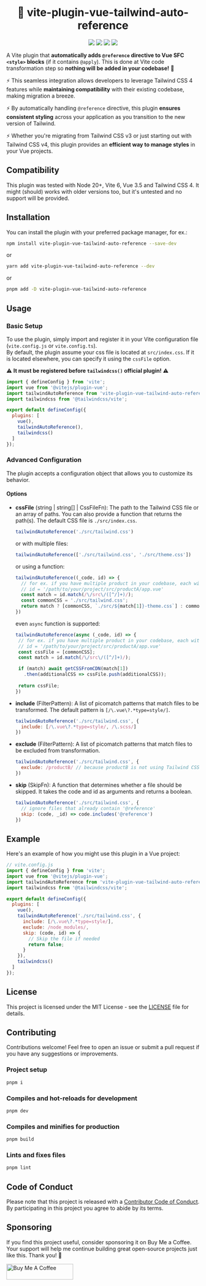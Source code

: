 <h1 align="center">🧩 vite-plugin-vue-tailwind-auto-reference</h1>

<p align="center">
<a href="https://github.com/M1CK431/vite-plugin-vue-tailwind-auto-reference/releases" alt="GitHub release"><img src="https://img.shields.io/github/v/release/M1CK431/vite-plugin-vue-tailwind-auto-reference.svg" ></a>
<a href="LICENSE" alt="License: MIT"><img src="https://img.shields.io/badge/License-MIT-blue.svg"></a>
<a href="https://www.npmjs.com/package/vite-plugin-vue-tailwind-auto-reference" alt="NPM release"><img src="https://img.shields.io/npm/v/vite-plugin-vue-tailwind-auto-reference-red.svg" ></a>
<a href="https://www.npmjs.com/package/vite-plugin-vue-tailwind-auto-reference" alt="NPM downloads"><img src="https://img.shields.io/npm/dw/vite-plugin-vue-tailwind-auto-reference-limegreen.svg" ></a>
</p>

A Vite plugin that **automatically adds `@reference` directive to Vue SFC `<style>` blocks** (if it contains `@apply`). This is done at Vite code transformation step so **nothing will be added in your codebase!** 👻

⚡ This seamless integration allows developers to leverage Tailwind CSS 4 features while **maintaining compatibility** with their existing codebase, making migration a breeze.

⚡ By automatically handling `@reference` directive, this plugin **ensures consistent styling** across your application as you transition to the new version of Tailwind.

⚡ Whether you're migrating from Tailwind CSS v3 or just starting out with Tailwind CSS v4, this plugin provides an **efficient way to manage styles** in your Vue projects.

## Compatibility

This plugin was tested with Node 20+, Vite 6, Vue 3.5 and Tailwind CSS 4.
It might (should) works with older versions too, but it's untested and no support will be provided.

## Installation

You can install the plugin with your preferred package manager, for ex.:

```sh
npm install vite-plugin-vue-tailwind-auto-reference --save-dev
```

or

```sh
yarn add vite-plugin-vue-tailwind-auto-reference --dev
```

or

```sh
pnpm add -D vite-plugin-vue-tailwind-auto-reference
```

## Usage

### Basic Setup

To use the plugin, simply import and register it in your Vite configuration file (`vite.config.js` or `vite.config.ts`).\
By default, the plugin assume your css file is located at `src/index.css`.
If it is located elsewhere, you can specify it using the `cssFile` option.

⚠️ **It must be registered before `tailwindcss()` official plugin!** ⚠️

```js
import { defineConfig } from 'vite';
import vue from '@vitejs/plugin-vue';
import tailwindAutoReference from 'vite-plugin-vue-tailwind-auto-reference';
import tailwindcss from '@tailwindcss/vite';

export default defineConfig({
  plugins: [
    vue(),
    tailwindAutoReference(),
    tailwindcss()
  ]
});
```

### Advanced Configuration

The plugin accepts a configuration object that allows you to customize its behavior.

#### Options

- **cssFile** (string | string[] | CssFileFn): The path to the Tailwind CSS file or an array of paths.
You can also provide a function that returns the path(s).
The default CSS file is `./src/index.css`.
  
  ```js
  tailwindAutoReference('./src/tailwind.css')
  ```

  or with multiple files:

  ```js
  tailwindAutoReference(['./src/tailwind.css', './src/theme.css'])
  ```

  or using a function:

  ```js
  tailwindAutoReference((_code, id) => {
    // for ex. if you have multiple product in your codebase, each with a dedicated theme
    // id = '/path/to/your/project/src/productA/app.vue'
    const match = id.match(/\/src\/([^/]+)/);
    const commonCSS = './src/tailwind.css';
    return match ? [commonCSS, `./src/${match[1]}-theme.css`] : commonCSS;
  })
  ```

  even `async` function is supported:
   ```js
  tailwindAutoReference(async (_code, id) => {
    // for ex. if you have multiple product in your codebase, each with a dedicated theme
    // id = '/path/to/your/project/src/productA/app.vue'
    const cssFile = [commonCSS];
    const match = id.match(/\/src\/([^/]+)/);

    if (match) await getCSSFromCDN(match[1])
      .then(additionalCSS => cssFile.push(additionalCSS));
    
    return cssFile;
  })
  ```

- **include** (FilterPattern): A list of picomatch patterns that match files to be transformed. The default pattern is `[/\.vue\?.*type=style/]`.

  ```js
  tailwindAutoReference('./src/tailwind.css', {
    include: [/\.vue\?.*type=style/, /\.scss/]
  })
  ```

- **exclude** (FilterPattern): A list of picomatch patterns that match files to be excluded from transformation.

  ```js
  tailwindAutoReference('./src/tailwind.css', {
    exclude: /productB/ // because productB is not using Tailwind CSS
  })
  ```

- **skip** (SkipFn): A function that determines whether a file should be skipped. It takes the code and id as arguments and returns a boolean.

  ```js
  tailwindAutoReference('./src/tailwind.css', {
    // ignore files that already contain '@reference'
    skip: (code, _id) => code.includes('@reference')
  })
  ```

## Example

Here's an example of how you might use this plugin in a Vue project:

```js
// vite.config.js
import { defineConfig } from 'vite';
import vue from '@vitejs/plugin-vue';
import tailwindAutoReference from 'vite-plugin-vue-tailwind-auto-reference';
import tailwindcss from '@tailwindcss/vite';

export default defineConfig({
  plugins: [
    vue(),
    tailwindAutoReference('./src/tailwind.css', {
      include: [/\.vue\?.*type=style/],
      exclude: /node_modules/,
      skip: (code, id) => {
        // Skip the file if needed
        return false;
      }
    }),
    tailwindcss()
  ]
});
```

## License

This project is licensed under the MIT License - see the [LICENSE](LICENSE) file for details.

## Contributing

Contributions welcome! Feel free to open an issue or submit a pull request if you have any suggestions or improvements.

### Project setup

```sh
pnpm i
```

### Compiles and hot-reloads for development

```sh
pnpm dev
```

### Compiles and minifies for production

```sh
pnpm build
```

### Lints and fixes files

```sh
pnpm lint
```

## Code of Conduct

Please note that this project is released with a [Contributor Code of Conduct](CODE-OF-CONDUCT.md).
By participating in this project you agree to abide by its terms.

## Sponsoring

If you find this project useful, consider sponsoring it on Buy Me a Coffee.
Your support will help me continue building great open-source projects just like this. Thank you! 🙏

<a href="https://www.buymeacoffee.com/m1ck431" target="_blank"><img src="https://cdn.buymeacoffee.com/buttons/default-orange.png" alt="Buy Me A Coffee" height="41" width="174"></a>

